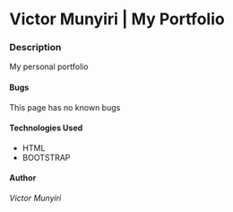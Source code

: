 # Victor Munyiri | My Portfolio

### Description 
My personal portfolio

#### Bugs
This page has no known bugs

#### Technologies Used
* HTML
* BOOTSTRAP

#### Author
_Victor Munyiri_
